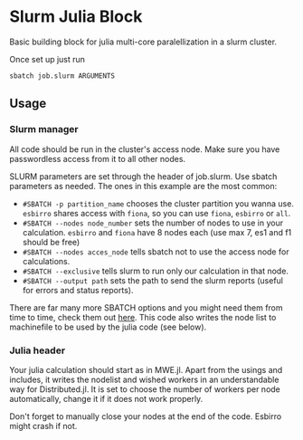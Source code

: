 # Slurm Julia Block
Basic building block for julia multi-core paralellization in a slurm cluster.

Once set up just run

````
sbatch job.slurm ARGUMENTS
````

## Usage
### Slurm manager
All code should be run in the cluster's access node.
Make sure you have passwordless access from it to all other nodes.

SLURM parameters are set through the header of job.slurm. Use sbatch parameters as needed.
The ones in this example are the most common:
- `#SBATCH -p partition_name` chooses the cluster partition you wanna use. `esbirro` shares access with `fiona`, so you can use `fiona`, `esbirro` or `all`.
- `#SBATCH --nodes node_number` sets the number of nodes to use in your calculation. `esbirro` and `fiona` have 8 nodes each (use max 7, es1 and f1 should be free)
- `#SBATCH --nodes acces_node` tells sbatch not to use the access node for calculations.
- `#SBATCH --exclusive` tells slurm to run only our calculation in that node.
- `#SBATCH --output path` sets the path to send the slurm reports (useful for errors and status reports).

There are far many more SBATCH options and you might need them from time to time, check them out [here](https://slurm.schedmd.com/sbatch.html).
This code also writes the node list to machinefile to be used by the julia code (see below).

### Julia header
Your julia calculation should start as in MWE.jl. Apart from the usings and includes, it writes the nodelist and wished workers in an understandable way for Distributed.jl.
It is set to choose the number of workers per node automatically, change it if it does not work properly.

Don't forget to manually close your nodes at the end of the code. Esbirro might crash if not.

